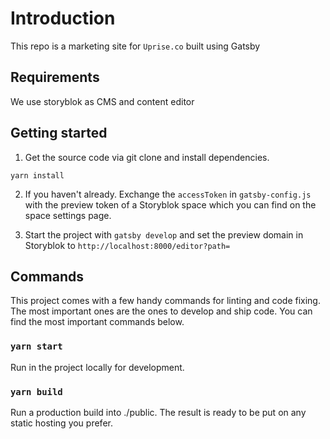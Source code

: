 # Introduction

This repo is a marketing site for `Uprise.co` built using Gatsby 

## Requirements

We use storyblok as CMS and content editor

## Getting started

1. Get the source code via git clone and install dependencies.
~~~
yarn install
~~~

2. If you haven't already. Exchange the `accessToken` in `gatsby-config.js` with the preview token of a Storyblok space which you can find on the space settings page.

3. Start the project with `gatsby develop` and set the preview domain in Storyblok to `http://localhost:8000/editor?path=`

## Commands

This project comes with a few handy commands for linting and code fixing. The most important ones are the ones to develop and ship code. You can find the most important commands below.

### `yarn start`
Run in the project locally for development.

### `yarn build`
Run a production build into ./public. The result is ready to be put on any static hosting you prefer.
